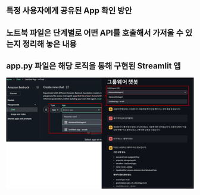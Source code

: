 ## 특정 사용자에게 공유된 App 확인 방안

## 노트북 파일은 단계별로 어떤 API를 호출해서 가져올 수 있는지 정리해 놓은 내용

## app.py 파일은 해당 로직을 통해 구현된 Streamlit 앱

![예시 화면](./image/agentlist.png)